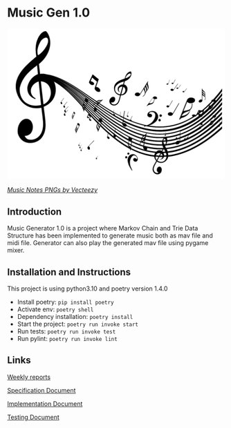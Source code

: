 # Music Gen 1.0

![Music notes](https://github.com/astranero/music-generator/blob/main/Documentation/png_image2.png)

[*Music Notes PNGs by Vecteezy*](https://www.vecteezy.com/free-png/music-notes)

## Introduction

Music Generator 1.0 is a project where Markov Chain and Trie Data Structure has been implemented to generate music both as mav file and midi file.
Generator can also play the generated mav file using pygame mixer.

## Installation and Instructions
This project is using python3.10 and poetry version 1.4.0
- Install poetry: `pip install poetry`
- Activate env: `poetry shell`
- Dependency installation: `poetry install`
- Start the project: `poetry run invoke start`
- Run tests: `poetry run invoke test`
- Run pylint: `poetry run invoke lint`

## Links

[Weekly reports](https://github.com/astranero/music-generator/blob/main/Documentation/Weekly_reports.md)

[Specification Document](https://github.com/astranero/music-generator/blob/main/Documentation/Specification-document.md)

[Implementation Document](https://github.com/astranero/music-generator/blob/main/Documentation/Implementation-document.md)

[Testing Document](https://github.com/astranero/music-generator/blob/main/Documentation/Testing-document.md)
